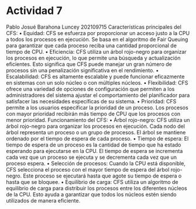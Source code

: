 # Actividad 7
Pablo Josué Barahona Luncey
202109715
Características principales del CFS:
•	Equidad: CFS se esfuerza por proporcionar un acceso justo a la CPU a todos los procesos en ejecución. Se basa en el algoritmo de Fair Queuing para garantizar que cada proceso reciba una cantidad proporcional de tiempo de CPU.
•	Eficiencia: CFS utiliza un árbol rojo-negro para organizar los procesos en ejecución, lo que permite una búsqueda y actualización eficientes. Esto significa que CFS puede manejar un gran número de procesos sin una penalización significativa en el rendimiento.
•	Escalabilidad: CFS es altamente escalable y puede funcionar eficazmente en sistemas con un solo núcleo o con múltiples núcleos.
•	Flexibilidad: CFS ofrece una variedad de opciones de configuración que permiten a los administradores del sistema ajustar el comportamiento del planificador para satisfacer las necesidades específicas de su sistema.
•	Prioridad: CFS permite a los usuarios especificar la prioridad de un proceso. Los procesos con mayor prioridad recibirán más tiempo de CPU que los procesos con menor prioridad.
Funcionamiento del CFS:
•	Árbol rojo-negro: CFS utiliza un árbol rojo-negro para organizar los procesos en ejecución. Cada nodo del árbol representa un proceso o un grupo de procesos. El árbol se mantiene ordenado por el tiempo de espera de cada proceso.
•	Tiempo de espera: El tiempo de espera de un proceso es la cantidad de tiempo que ha estado esperando para ejecutarse en la CPU. El tiempo de espera se incrementa cada vez que un proceso se ejecuta y se decrementa cada vez que un proceso espera.
•	Selección de procesos: Cuando la CPU está disponible, CFS selecciona el proceso con el mayor tiempo de espera del árbol rojo-negro. Este proceso se ejecutará hasta que agote su tiempo de espera o hasta que se bloquee.
•	Equilibrio de carga: CFS utiliza un algoritmo de equilibrio de carga para distribuir los procesos entre los diferentes núcleos de la CPU. Esto ayuda a garantizar que todos los núcleos estén siendo utilizados de manera eficiente.
